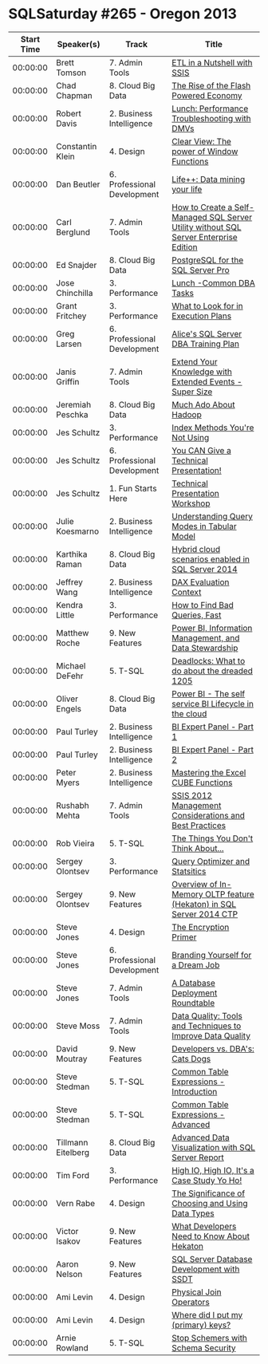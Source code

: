 # SQLSaturday #265 - Oregon 2013
Start Time|Speaker(s)|Track|Title
---|---|---|---
00:00:00|Brett Tomson|7. Admin  Tools|[ETL in a Nutshell with SSIS](11074.md)
00:00:00|Chad  Chapman|8. Cloud  Big Data|[The Rise of the Flash Powered Economy](11390.md)
00:00:00|Robert Davis|2. Business Intelligence|[Lunch: Performance Troubleshooting with DMVs](11428.md)
00:00:00|Constantin Klein|4. Design|[Clear View: The power of Window Functions](11798.md)
00:00:00|Dan  Beutler |6. Professional Development|[Life++: Data mining your life](12878.md)
00:00:00|Carl Berglund|7. Admin  Tools|[How to Create a Self-Managed SQL Server Utility without SQL Server Enterprise Edition](13359.md)
00:00:00|Ed Snajder|8. Cloud  Big Data|[PostgreSQL for the SQL Server Pro](13964.md)
00:00:00|Jose Chinchilla|3. Performance|[Lunch -Common DBA Tasks](14727.md)
00:00:00|Grant Fritchey|3. Performance|[What to Look for in Execution Plans](14729.md)
00:00:00|Greg Larsen|6. Professional Development|[Alice's SQL Server DBA Training Plan](14811.md)
00:00:00|Janis Griffin|7. Admin  Tools|[Extend Your Knowledge with Extended Events - Super Size](15693.md)
00:00:00|Jeremiah Peschka|8. Cloud  Big Data|[Much Ado About Hadoop](16590.md)
00:00:00|Jes Schultz|3. Performance|[Index Methods You're Not Using](16634.md)
00:00:00|Jes Schultz|6. Professional Development|[You CAN Give a Technical Presentation!](16635.md)
00:00:00|Jes Schultz|1. Fun Starts Here|[Technical Presentation Workshop](16636.md)
00:00:00|Julie Koesmarno|2. Business Intelligence|[Understanding Query Modes in Tabular Model](16911.md)
00:00:00|Karthika Raman|8. Cloud  Big Data|[Hybrid cloud scenarios enabled in SQL Server 2014](17860.md)
00:00:00|Jeffrey Wang|2. Business Intelligence|[DAX Evaluation Context](17964.md)
00:00:00|Kendra Little|3. Performance|[How to Find Bad Queries, Fast](19170.md)
00:00:00|Matthew  Roche |9. New Features|[Power BI, Information Management, and Data Stewardship](19857.md)
00:00:00|Michael DeFehr|5. T-SQL|[Deadlocks: What to do about the dreaded 1205](20450.md)
00:00:00|Oliver Engels|8. Cloud  Big Data|[Power BI - The self service BI Lifecycle in the cloud](21536.md)
00:00:00|Paul Turley|2. Business Intelligence|[BI Expert Panel - Part 1](21827.md)
00:00:00|Paul Turley|2. Business Intelligence|[BI Expert Panel - Part 2](21828.md)
00:00:00|Peter Myers|2. Business Intelligence|[Mastering the Excel CUBE Functions](21952.md)
00:00:00|Rushabh Mehta|7. Admin  Tools|[SSIS 2012 Management Considerations and Best Practices](23120.md)
00:00:00|Rob  Vieira |5. T-SQL|[The Things You Don't Think About...](23376.md)
00:00:00|Sergey Olontsev|3. Performance|[Query Optimizer and Statsitics](24353.md)
00:00:00|Sergey Olontsev|9. New Features|[Overview of In-Memory OLTP feature (Hekaton) in SQL Server 2014 CTP](24354.md)
00:00:00|Steve Jones|4. Design|[The Encryption Primer](24496.md)
00:00:00|Steve Jones|6. Professional Development|[Branding Yourself for a Dream Job](24497.md)
00:00:00|Steve Jones|7. Admin  Tools|[A Database Deployment Roundtable](24503.md)
00:00:00|Steve Moss|7. Admin  Tools|[Data Quality: Tools and Techniques to Improve Data Quality](24748.md)
00:00:00|David Moutray|9. New Features|[Developers vs. DBA's:  Cats  Dogs](24853.md)
00:00:00|Steve Stedman|5. T-SQL|[Common Table Expressions - Introduction](25748.md)
00:00:00|Steve Stedman|5. T-SQL|[Common Table Expressions - Advanced](25749.md)
00:00:00|Tillmann Eitelberg|8. Cloud  Big Data|[Advanced Data Visualization with SQL Server Report](25951.md)
00:00:00|Tim Ford|3. Performance|[High IO, High IO, It's a Case Study Yo Ho!](26867.md)
00:00:00|Vern Rabe|4. Design|[The Significance of Choosing and Using Data Types](27377.md)
00:00:00|Victor Isakov|9. New Features|[What Developers Need to Know About Hekaton](27420.md)
00:00:00|Aaron Nelson|9. New Features|[SQL Server Database Development with SSDT](8838.md)
00:00:00|Ami Levin|4. Design|[Physical Join Operators](9372.md)
00:00:00|Ami Levin|4. Design|[Where did I put my (primary) keys?](9373.md)
00:00:00|Arnie Rowland|5. T-SQL|[Stop Schemers with Schema Security](9864.md)
